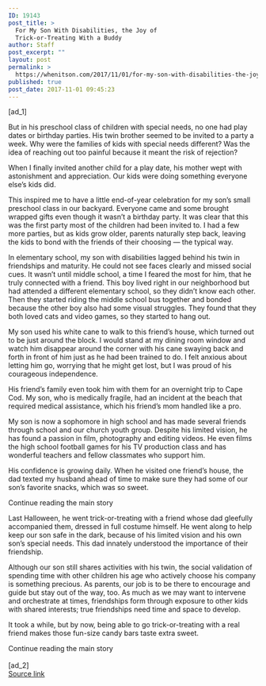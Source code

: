 ```yaml
---
ID: 19143
post_title: >
  For My Son With Disabilities, the Joy of
  Trick-or-Treating With a Buddy
author: Staff
post_excerpt: ""
layout: post
permalink: >
  https://whenitson.com/2017/11/01/for-my-son-with-disabilities-the-joy-of-trick-or-treating-with-a-buddy/
published: true
post_date: 2017-11-01 09:45:23
---
```

 [ad_1]
<br><div>
        <p class="story-body-text story-content" data-para-count="299" data-total-count="1500" id="story-continues-3">But in his preschool class of children with special needs, no one had play dates or birthday parties. His twin brother seemed to be invited to a party a week. Why were the families of kids with special needs different? Was the idea of reaching out too painful because it meant the risk of rejection?</p><p class="story-body-text story-content" data-para-count="163" data-total-count="1663">When I finally invited another child for a play date, his mother wept with astonishment and appreciation. Our kids were doing something everyone else’s kids did.</p><p class="story-body-text story-content" data-para-count="443" data-total-count="2106">This inspired me to have a little end-of-year celebration for my son’s small preschool class in our backyard. Everyone came and some brought wrapped gifts even though it wasn’t a birthday party. It was clear that this was the first party most of the children had been invited to. I had a few more parties, but as kids grow older, parents naturally step back, leaving the kids to bond with the friends of their choosing — the typical way.</p><p class="story-body-text story-content" data-para-count="586" data-total-count="2692">In elementary school, my son with disabilities lagged behind his twin in friendships and maturity. He could not see faces clearly and missed social cues. It wasn’t until middle school, a time I feared the most for him, that he truly connected with a friend. This boy lived right in our neighborhood but had attended a different elementary school, so they didn’t know each other. Then they started riding the middle school bus together and bonded because the other boy also had some visual struggles. They found that they both loved cats and video games, so they started to hang out.</p>

<p class="story-body-text story-content" data-para-count="393" data-total-count="3085">My son used his white cane to walk to this friend’s house, which turned out to be just around the block. I would stand at my dining room window and watch him disappear around the corner with his cane swaying back and forth in front of him just as he had been trained to do. I felt anxious about letting him go, worrying that he might get lost, but I was proud of his courageous independence.</p><p class="story-body-text story-content" data-para-count="222" data-total-count="3307">His friend’s family even took him with them for an overnight trip to Cape Cod. My son, who is medically fragile, had an incident at the beach that required medical assistance, which his friend’s mom handled like a pro.</p><p class="story-body-text story-content" data-para-count="343" data-total-count="3650">My son is now a sophomore in high school and has made several friends through school and our church youth group. Despite his limited vision, he has found a passion in film, photography and editing videos. He even films the high school football games for his TV production class and has wonderful teachers and fellow classmates who support him.</p><p class="story-body-text story-content" data-para-count="189" data-total-count="3839">His confidence is growing daily. When he visited one friend’s house, the dad texted my husband ahead of time to make sure they had some of our son’s favorite snacks, which was so sweet.</p><div id="story-ad-2" class="story-ad ad ad-placeholder nocontent robots-nocontent ">
    
Continue reading the main story
</div>
<p class="story-body-text story-content" data-para-count="309" data-total-count="4148" id="story-continues-4">Last Halloween, he went trick-or-treating with a friend whose dad gleefully accompanied them, dressed in full costume himself. He went along to help keep our son safe in the dark, because of his limited vision and his own son’s special needs. This dad innately understood the importance of their friendship.</p>
<p class="story-body-text story-content" data-para-count="447" data-total-count="4595">Although our son still shares activities with his twin, the social validation of spending time with other children his age who actively choose his company is something precious. As parents, our job is to be there to encourage and guide but stay out of the way, too. As much as we may want to intervene and orchestrate at times, friendships form through exposure to other kids with shared interests; true friendships need time and space to develop.</p><p class="story-body-text story-content" data-para-count="133" data-total-count="4728">It took a while, but by now, being able to go trick-or-treating with a real friend makes those fun-size candy bars taste extra sweet.</p>Continue reading the main story
    </div>
<br>[ad_2]
<br><a href="https://www.nytimes.com/2017/10/30/well/family/for-my-son-with-disabilities-the-joy-of-trick-or-treating-with-a-buddy.html?partner=rss&#038;emc=rss">Source link </a>